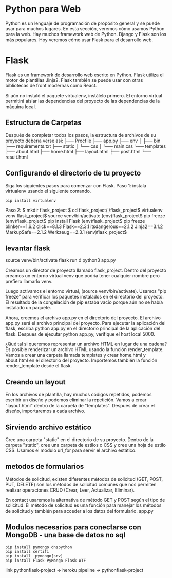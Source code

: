 # Python para Web
Python es un lenguaje de programación de propósito general y se puede usar para muchos lugares. En esta sección, veremos cómo usamos Python para la web. 
Hay muchos framework web de Python. Django y Flask son los más populares. Hoy veremos cómo usar Flask para el desarrollo web.

# Flask
Flask es un framework de desarrollo web escrito en Python. Flask utiliza el motor de plantillas Jinja2. Flask también se puede usar con otras bibliotecas de front modernas como React.

Si aún no instaló el paquete virtualenv, instálelo primero. El entorno virtual permitirá aislar las dependencias del proyecto de las dependencias de la máquina local.

## Estructura de Carpetas
Después de completar todos los pasos, la estructura de archivos de su proyecto debería verse así:
├── Procfile
├── app.py
├── env
│   ├── bin
├── requirements.txt
├── static
│   └── css
│       └── main.css
└── templates
    ├── about.html
    ├── home.html
    ├── layout.html
    ├── post.html
    └── result.html

## Configurando el directorio de tu proyecto
Siga los siguientes pasos para comenzar con Flask.
Paso 1: instala virtualenv usando el siguiente comando.

    pip install virtualenv

Paso 2:
    $ mkdir flask_project
    $ cd flask_project/
    /flask_project$ virtualenv venv
    flask_project$ source venv/bin/activate
    (env)flask_project$ pip freeze
    (env)flask_project$ pip install Flask
    (env)flask_project$ pip freeze
        blinker==1.6.2
        click==8.1.3
        Flask==2.3.1
        itsdangerous==2.1.2
        Jinja2==3.1.2
        MarkupSafe==2.1.2
        Werkzeug==2.3.1
    (env)flask_project$

## levantar flask
source venv/bin/activate
flask run ó python3 app.py

Creamos un director de proyecto llamado flask_project. Dentro del proyecto creamos un entorno virtual venv que podría tener cualquier nombre pero prefiero llamarlo venv. 

Luego activamos el entorno virtual, (source venv/bin/activate). Usamos "pip freeze" para verificar los paquetes instalados en el directorio del proyecto. El resultado de la congelación de pip estaba vacío porque aún no se había instalado un paquete.

Ahora, creemos el archivo app.py en el directorio del proyecto. El archivo app.py será el archivo principal del proyecto. 
Para ejecutar la aplicación del flask, escriba python app.py en el directorio principal de la aplicación del flask. Después de ejecutar python app.py, verifique el host local 5000. 

¿Qué tal si queremos representar un archivo HTML en lugar de una cadena? Es posible renderizar un archivo HTML usando la función render_template. Vamos a crear una carpeta llamada templates y crear home.html y about.html en el directorio del proyecto. Importemos también la función render_template desde el flask.

## Creando un layout
En los archivos de plantilla, hay muchos códigos repetidos, podemos escribir un diseño y podemos eliminar la repetición. Vamos a crear "layout.html" dentro de la carpeta de "templates". Después de crear el diseño, importaremos a cada archivo.

## Sirviendo archivo estático
Cree una carpeta "static" en el directorio de su proyecto. Dentro de la carpeta "static", cree una carpeta de estilos o CSS y cree una hoja de estilo CSS. Usamos el módulo url_for para servir el archivo estático.

## metodos de formularios
Métodos de solicitud, existen diferentes métodos de solicitud (GET, POST, PUT, DELETE) son los métodos de solicitud comunes que nos permiten realizar operaciones CRUD (Crear, Leer, Actualizar, Eliminar).

En contact usaremos la alternativa de método GET y POST según el tipo de solicitud. El método de solicitud es una función para manejar los métodos de solicitud y también para acceder a los datos del formulario. app.py

## Modulos necesarios para conectarse con MongoDB - una base de datos no sql
    pip install pymongo dnspython
    pip install certifi
    pip install  pymongo[srv]
    pip install Flask-PyMongo Flask-WTF

link pythonflask-project -> heroku
pipeline -> pythonflask-project